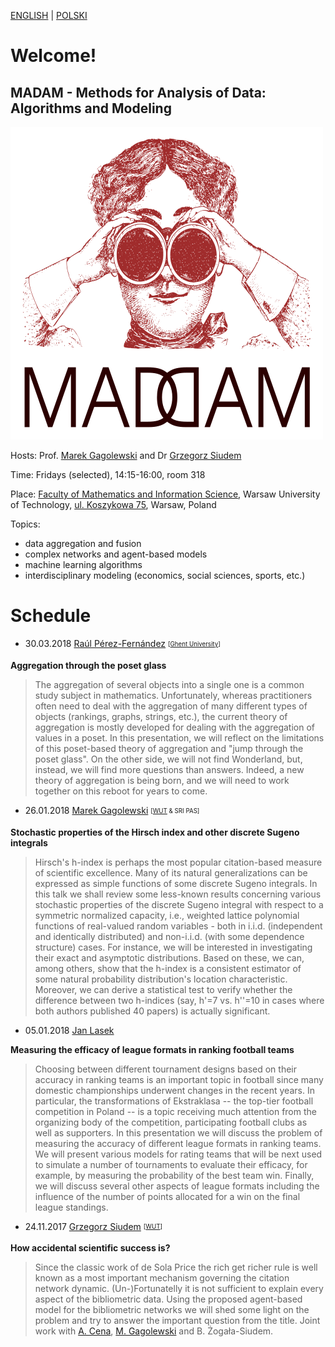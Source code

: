 [ENGLISH](index.html) | [POLSKI](index_pl.html)

# Welcome!

## MADAM - Methods for Analysis of Data: Algorithms and Modeling

![MADAM](madam_500.png)

Hosts: Prof. [Marek Gagolewski](http://www.gagolewski.com) and Dr [Grzegorz Siudem](http://www.if.pw.edu.pl/~siudem/)

Time: Fridays (selected), 14:15-16:00, room 318

Place: [Faculty of Mathematics and Information Science](https://ww2.mini.pw.edu.pl/), Warsaw University of Technology, [ul. Koszykowa 75](https://goo.gl/maps/83p1mQsCmrz), Warsaw, Poland

Topics:

* data aggregation and fusion
* complex networks and agent-based models
* machine learning algorithms
* interdisciplinary modeling (economics, social sciences, sports, etc.)

# Schedule

* 30.03.2018 [Raúl Pérez-Fernández](https://www.researchgate.net/profile/Raul_Perez-Fernandez) <sub><sup>\[[Ghent University](http://www.kermit.ugent.be/)\] </sup></sub>

**Aggregation through the poset glass**
> The aggregation of several objects into a single one is a common study subject in mathematics. Unfortunately, whereas practitioners often need to deal with the aggregation of many different types of objects (rankings, graphs, strings, etc.), the current theory of aggregation is mostly developed for dealing with the aggregation of values in a poset. In this presentation, we will reflect on the limitations of this poset-based theory of aggregation and "jump through the poset glass". On the other side, we will not find Wonderland, but, instead, we will find more questions than answers. Indeed, a new theory of aggregation is being born, and we will need to work together on this reboot for years to come.


* 26.01.2018 [Marek Gagolewski](http://www.gagolewski.com) <sub><sup>\[[WUT](http://www.mini.pw.edu.pl/tikiwiki/) &  SRI PAS\] </sup></sub> 

**Stochastic properties of the Hirsch index and other discrete Sugeno integrals**
> Hirsch's h-index is perhaps the most popular citation-based measure of scientific excellence. Many of its natural generalizations can be expressed as simple functions of some discrete Sugeno integrals. In this talk we shall review some less-known results concerning various stochastic properties of the discrete Sugeno integral with respect to a symmetric normalized capacity, i.e., weighted lattice polynomial functions of real-valued random variables - both in i.i.d. (independent and identically distributed) and non-i.i.d. (with some dependence structure) cases. For instance, we will be interested in investigating their exact and asymptotic distributions. Based on these, we can, among others, show that the h-index is a consistent estimator of some natural probability distribution's location characteristic. Moreover, we can derive a statistical test to verify whether the difference between two h-indices (say, h'=7 vs. h''=10 in cases where both authors published 40 papers) is actually significant.

* 05.01.2018 [Jan Lasek](http://lasek.rexamine.com/) 

**Measuring the efficacy of league formats in ranking football teams**
> Choosing between different tournament designs based on their accuracy in ranking teams is an important topic in football since many domestic championships underwent changes in the recent years. In particular, the transformations of Ekstraklasa -- the top-tier football competition in Poland -- is a topic receiving much attention from the organizing body of the competition, participating football clubs as well as supporters. In this presentation we will discuss the problem of measuring the accuracy of different league formats in ranking teams. We will present various models for rating teams that will be next used to simulate a number of tournaments to evaluate their efficacy, for example, by measuring the probability of the best team win. Finally, we will discuss several other aspects of league formats including the influence of the number of points allocated for a win on the final league standings.

* 24.11.2017 [Grzegorz Siudem](http://www.if.pw.edu.pl/~siudem/) <sub><sup>\[[WUT](http://fizyka.pw.edu.pl)\] </sup></sub> 

**How accidental scientific success is?**
> Since the classic work of de Sola Price the rich get richer rule is well known as a most important mechanism governing the citation network dynamic. (Un-)Fortunatelly it is not sufficient to explain every aspect of the bibliometric data. Using the proposed agent-based model for the bibliometric networks we will shed some light on the problem and try  to answer the important question from the title.  Joint work with [A. Cena](http://cena.rexamine.com), [M. Gagolewski](http://www.gagolewski.com) and B. Żogała-Siudem.


